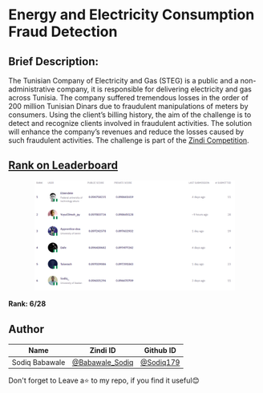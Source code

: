 # Energy and Electricity Consumption Fraud Detection

## Brief Description: 

The Tunisian Company of Electricity and Gas (STEG) is a public and a non-administrative company, it is responsible for delivering electricity and gas across Tunisia. The company suffered tremendous losses in the order of 200 million Tunisian Dinars due to fraudulent manipulations of meters by consumers. Using the client’s billing history, the aim of the challenge is to detect and recognize clients involved in fraudulent activities. The solution will enhance the company’s revenues and reduce the losses caused by such fraudulent activities. The challenge is part of the [Zindi Competition](https://zindi.africa/competitions/indabax-nigeria-23).

## [Rank on Leaderboard](https://zindi.africa/competitions/indabax-nigeria-23/leaderboard)


<p align="center">
    <img width="400" src=img/leaderboard.PNG alt="MRI Classification">
</p>

**Rank: 6/28**

## Author

<div align='center'>

| Name           |                     Zindi ID                     |                  Github ID                              |
|----------------|--------------------------------------------------|---------------------------------------------------------|
|Sodiq Babawale |[@Babawale_Sodiq](https://zindi.africa/users/Babawale_sodiq)      |[@Sodiq179](https://github.com/Sodiq179)        |


</div>

Don't forget to Leave a⭐️ to my repo, if you find it useful😊


